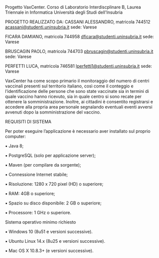 Progetto VaxCenter.
Corso di Laboratorio Interdiscplinare B, Laurea Triennale in Informatica Università degli Studi dell'Insubria

PROGETTO REALIZZATO DA:
CASSANI ALESSANDRO, matricola 744512 acassani@studenti.uninsubria.it sede: Varese

FICARA DAMIANO, matricola 744958 dficara@studenti.uninsubria.it sede: Varese

BRUSCAGIN PAOLO, matricola 744703 pbruscagin@studenti.uninsubria.it sede: Varese

PERFETTI LUCA, matricola 746581 lperfetti1@studenti.uninsubria.it sede: Varese


VaxCenter ha come scopo primario il monitoraggio del numero di centri vaccinali presenti sul territorio italiano, così come il conteggio e l’identificazione delle persone che sono state vaccinate sia in termini di quale vaccino hanno ricevuto, sia in quale centro si sono recate per ottenere la somministrazione. Inoltre, ai cittadini è consentito registrarsi e accedere alla propria area personale segnalando eventuali eventi avversi avvenuti dopo la somministrazione del vaccino.



REQUISITI DI SISTEMA

Per poter eseguire l’applicazione è necessario aver installato sul proprio computer:

▪ Java 8;

▪ PostgreSQL (solo per applicazione server);

▪ Maven (per compilare da sorgente);

▪ Connessione Internet stabile;

▪ Risoluzione: 1280 x 720 pixel (HD) o superiore;

▪ RAM: 4GB o superiore;

▪ Spazio su disco disponibile: 2 GB o superiore;

▪ Processore: 1 GHz o superiore.


Sistema operativo minimo richiesto

▪ Windows 10 (8u51 e versioni successive).

▪ Ubuntu Linux 14.x (8u25 e versioni successive).

▪ Mac OS X 10.8.3+ (e versioni successive).
